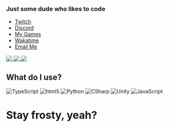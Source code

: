 
### Just some dude who likes to code
- [Twitch](https://www.twitch.tv/webbby_)
- [Discord](https://discord.gg/s434mDx)
- [My Games](https://cooper-s-games.github.io/)
- [Wakatime](https://wakatime.com/@webby)
- [Email Me](contactmygames@protonmail.com)


<a href="https://github.com/anuraghazra/github-readme-stats">
  <img align="center" src="https://github-readme-stats.vercel.app/api?username=CoopJax&show_icons=true&theme=nord" />
</a>
<a href="https://github.com/anuraghazra/github-readme-stats">
  <img align="center" src="https://github-readme-stats.vercel.app/api/top-langs/?username=CoopJax&theme=nord" />
</a>
<a href="https://wakatime.com/@webby">
  <img align="center" src="https://github-readme-stats.vercel.app/api/wakatime?username=webby&theme=nord" />
</a>

## What do I use?
<img alt="TypeScript" src="https://camo.githubusercontent.com/b9c5eeeaade2fa5c8ee8229142f27bf9753295fa/68747470733a2f2f696d672e736869656c64732e696f2f62616467652f2d547970655363726970742d3030376163633f7374796c653d666c61742d737175617265266c6f676f3d74797065736372697074266c6f676f436f6c6f723d7768697465" data-canonical-src="https://img.shields.io/badge/-TypeScript-007acc?style=flat-square&amp;logo=typescript&amp;logoColor=white" style="max-width:100%;">
<img alt="html5" src="https://camo.githubusercontent.com/d1955a46310c59bb55250d86c071a900f022da48/68747470733a2f2f696d672e736869656c64732e696f2f62616467652f2d48544d4c352d4533344632363f7374796c653d666c61742d737175617265266c6f676f3d68746d6c35266c6f676f436f6c6f723d7768697465" data-canonical-src="https://img.shields.io/badge/-HTML5-E34F26?style=flat-square&amp;logo=html5&amp;logoColor=white" style="max-width:100%;">
<img src="https://raw.githubusercontent.com/CoopJax/CoopJax/5f58571aad35fe8a0ef48fc4ac11f7fb5c4910ed/python.svg" alt="Python" style="max-width:100%;">
<img src="https://raw.githubusercontent.com/CoopJax/CoopJax/5f58571aad35fe8a0ef48fc4ac11f7fb5c4910ed/csharp.svg" alt="CSharp" style="max-width:100%;">
<img src="https://raw.githubusercontent.com/CoopJax/CoopJax/5f58571aad35fe8a0ef48fc4ac11f7fb5c4910ed/unity.svg" alt="Unity" style="max-width:100%;">
<img alt="JavaScript" src="https://camo.githubusercontent.com/75b0284fc25abf921ffc6845c4826c4ea40f310e/68747470733a2f2f696d672e736869656c64732e696f2f62616467652f2d4a6176615363726970742d6564623230303f7374796c653d666c61742d737175617265266c6f676f3d6a617661736372697074266c6f676f436f6c6f723d7768697465" data-canonical-src="https://img.shields.io/badge/-JavaScript-edb200?style=flat-square&amp;logo=javascript&amp;logoColor=white" style="max-width:100%;">


# Stay frosty, yeah?
